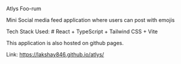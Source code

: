 Atlys Foo-rum

Mini Social media feed application where users can post with emojis  

Tech Stack Used: # React + TypeScript + Tailwind CSS + Vite

This application is also hosted on github pages. 

Link: https://lakshay846.github.io/atlys/
